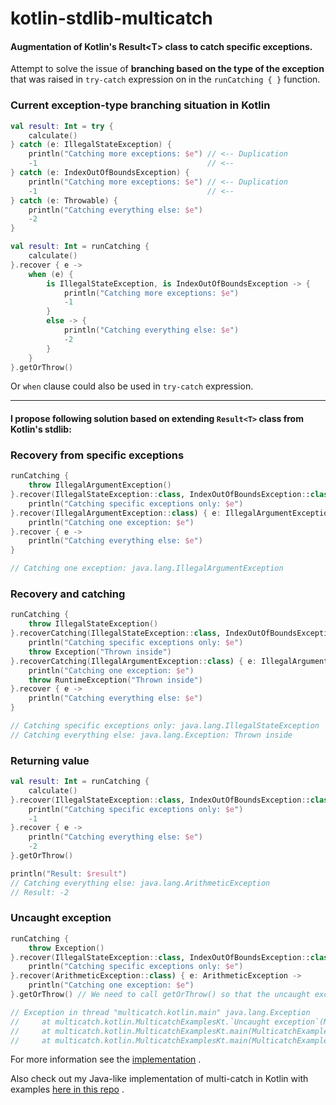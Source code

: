 # kotlin-stdlib-multicatch

#### Augmentation of Kotlin's Result&lt;T> class to catch specific exceptions.

Attempt to solve the issue of **branching based on the type of the exception**
that was raised in `try-catch` expression on in the `runCatching { }` function.

### Current exception-type branching situation in Kotlin

```kotlin
val result: Int = try {
    calculate()
} catch (e: IllegalStateException) {
    println("Catching more exceptions: $e") // <-- Duplication
    -1                                      // <--
} catch (e: IndexOutOfBoundsException) {
    println("Catching more exceptions: $e") // <-- Duplication
    -1                                      // <--
} catch (e: Throwable) {
    println("Catching everything else: $e")
    -2
}
```

```kotlin
val result: Int = runCatching {
    calculate()
}.recover { e ->
    when (e) {
        is IllegalStateException, is IndexOutOfBoundsException -> {
            println("Catching more exceptions: $e")
            -1
        }
        else -> {
            println("Catching everything else: $e")
            -2
        }
    }
}.getOrThrow()
```

Or `when` clause could also be used in `try-catch` expression.

---

#### I propose following solution based on extending `Result<T>` class from Kotlin's stdlib:

### Recovery from specific exceptions

```kotlin
runCatching {
    throw IllegalArgumentException()
}.recover(IllegalStateException::class, IndexOutOfBoundsException::class) { e ->
    println("Catching specific exceptions only: $e")
}.recover(IllegalArgumentException::class) { e: IllegalArgumentException ->
    println("Catching one exception: $e")
}.recover { e ->
    println("Catching everything else: $e")
}

// Catching one exception: java.lang.IllegalArgumentException
```

### Recovery and catching

```kotlin
runCatching {
    throw IllegalStateException()
}.recoverCatching(IllegalStateException::class, IndexOutOfBoundsException::class) { e ->
    println("Catching specific exceptions only: $e")
    throw Exception("Thrown inside")
}.recoverCatching(IllegalArgumentException::class) { e: IllegalArgumentException ->
    println("Catching one exception: $e")
    throw RuntimeException("Thrown inside")
}.recover { e ->
    println("Catching everything else: $e")
}

// Catching specific exceptions only: java.lang.IllegalStateException
// Catching everything else: java.lang.Exception: Thrown inside
```

### Returning value

```kotlin
val result: Int = runCatching {
    calculate()
}.recover(IllegalStateException::class, IndexOutOfBoundsException::class) { e ->
    println("Catching specific exceptions only: $e")
    -1
}.recover { e ->
    println("Catching everything else: $e")
    -2
}.getOrThrow()

println("Result: $result")
// Catching everything else: java.lang.ArithmeticException
// Result: -2
```

### Uncaught exception

```kotlin
runCatching {
    throw Exception()
}.recover(IllegalStateException::class, IndexOutOfBoundsException::class) { e ->
    println("Catching specific exceptions only: $e")
}.recover(ArithmeticException::class) { e: ArithmeticException ->
    println("Catching one exception: $e")
}.getOrThrow() // We need to call getOrThrow() so that the uncaught exception is thrown.

// Exception in thread "multicatch.kotlin.main" java.lang.Exception
//     at multicatch.kotlin.MulticatchExamplesKt.`Uncaught exception`(MulticatchExamples.kt:..)
//     at multicatch.kotlin.MulticatchExamplesKt.main(MulticatchExamples.kt:..)
//     at multicatch.kotlin.MulticatchExamplesKt.main(MulticatchExamples.kt)
```

For more information see the
[implementation](https://github.com/emanuelzaymus/kotlin-stdlib-multicatch/blob/main/src/main/kotlin/multicatch/kotlin/result-multicatch.kt)
.

Also check out my Java-like implementation of multi-catch in Kotlin with examples
[here in this repo](https://github.com/emanuelzaymus/kotlin-stdlib-multicatch/tree/main/src/main/kotlin/multicatch/javalike)
.
